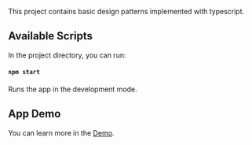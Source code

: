 This project contains basic design patterns implemented with typescript.
## Available Scripts

In the project directory, you can run:

#### `npm start`

Runs the app in the development mode.<br />

## App Demo
You can learn more in the [Demo](https://design-patterns.vercel.app/).
